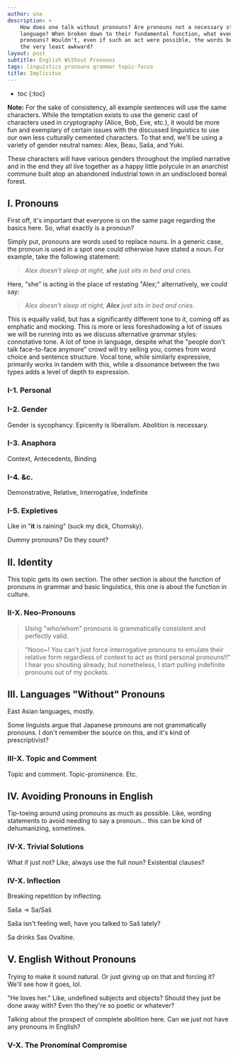 ```yaml
---
author: una
description: >
    How does one talk without pronouns? Are pronouns not a necessary staple of
    language? When broken down to their fundamental function, what even are
    pronouns? Wouldn't, even if such an act were possible, the words become at
    the very least awkward?
layout: post
subtitle: English Without Pronouns
tags: linguistics pronouns grammar topic-focus
title: Implicitus
---
```


- toc
{:toc}

**Note:** For the sake of consistency, all example sentences will use the same
characters. While the temptation exists to use the generic cast of characters
used in cryptography (Alice, Bob, Eve, etc.), it would be more fun and exemplary
of certain issues with the discussed linguistics to use our own less culturally
cemented characters. To that end, we'll be using a variety of gender neutral
names: Alex, Beau, Saša, and Yuki.

These characters will have various genders throughout the implied narrative and
in the end they all live together as a happy little polycule in an anarchist
commune built atop an abandoned industrial town in an undisclosed boreal forest.

## I. Pronouns

First off, it's important that everyone is on the same page regarding the basics
here. So, what exactly is a pronoun?

Simply put, pronouns are words used to replace nouns. In a generic case, the
pronoun is used in a spot one could otherwise have stated a noun. For example,
take the following statement:

>   _Alex doesn't sleep at night, **she** just sits in bed and cries._

Here, "she" is acting in the place of restating "Alex;" alternatively, we could
say:

>   _Alex doesn't sleep at night, **Alex** just sits in bed and cries._

This is equally valid, but has a significantly different tone to it, coming off
as emphatic and mocking. This is more or less foreshadowing a lot of issues we
will be running into as we discuss alternative grammar styles: connotative tone.
A lot of tone in language, despite what the "people don't talk face-to-face
anymore" crowd will try selling you, comes from word choice and sentence
structure. Vocal tone, while similarly expressive, primarily works in tandem
with this, while a dissonance between the two types adds a level of depth to
expression.

### I-1. Personal

### I-2. Gender

Gender is sycophancy. Epicenity is liberalism. Abolition is necessary.

### I-3. Anaphora

Context, Antecedents, Binding

### I-4. &c.

Demonstrative, Relative, Interrogative, Indefinite

### I-5. Expletives

Like in "**it** is raining" (suck my dick, Chomsky).

Dummy pronouns? Do they count?

## II. Identity

This topic gets its own section. The other section is about the function of
pronouns in grammar and basic linguistics, this one is about the function in
culture.

### II-X. Neo-Pronouns

>   Using "who/whom" pronouns is grammatically consistent and perfectly valid.

>   "Nooo~! You can't just force interrogative pronouns to emulate their
    relative form regardless of context to act as third personal pronouns!!" I
    hear you shouting already, but nonetheless, I start pulling indefinite
    pronouns out of my pockets.

## III. Languages "Without" Pronouns

East Asian languages, mostly.

Some linguists argue that Japanese pronouns are not grammatically pronouns. I
don't remember the source on this, and it's kind of prescriptivist?

### III-X. Topic and Comment

Topic and comment. Topic-prominence. Etc.

## IV. Avoiding Pronouns in English

Tip-toeing around using pronouns as much as possible. Like, wording statements
to avoid needing to say a pronoun... this can be kind of dehumanizing,
sometimes.

### IV-X. Trivial Solutions

What if just not? Like, always use the full noun?
Existential clauses?

### IV-X. Inflection

Breaking repetition by inflecting.

Saša -> Sa/Saš

Saša isn't feeling well, have you talked to Saš lately?

Sa drinks Sas Ovaltine.

## V. English Without Pronouns

Trying to make it sound natural. Or just giving up on that and forcing it? We'll
see how it goes, lol.

"He loves her." Like, undefined subjects and objects? Should they just be done
away with? Even tho they're so poetic or whatever?

Talking about the prospect of complete abolition here. Can we just not have any
pronouns in English?

### V-X. The Pronominal Compromise
